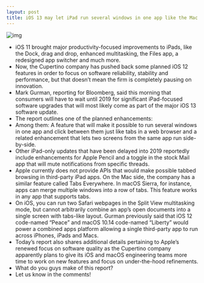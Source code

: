 ```yaml
---
layout: post
title: iOS 13 may let iPad run several windows in one app like the Mac's Tabs Everywhere feature
---
```

![img](http://media.idownloadblog.com/wp-content/uploads/2017/09/iOS-11-iPad-App-Switcher.jpg)
* iOS 11 brought major productivity-focused improvements to iPads, like the Dock, drag and drop, enhanced multitasking, the Files app, a redesigned app switcher and much more.
* Now, the Cupertino company has pushed back some planned iOS 12 features in order to focus on software reliability, stability and performance, but that doesn’t mean the firm is completely pausing on innovation.
* Mark Gurman, reporting for Bloomberg, said this morning that consumers will have to wait until 2019 for significant iPad-focused software upgrades that will most likely come as part of the major iOS 13 software update.
* The report outlines one of the planned enhancements:
* Among them: A feature that will make it possible to run several windows in one app and click between them just like tabs in a web browser and a related enhancement that lets two screens from the same app run side-by-side.
* Other iPad-only updates that have been delayed into 2019 reportedly include enhancements for Apple Pencil and a toggle in the stock Mail app that will mute notifications from specific threads.
* Apple currently does not provide APIs that would make possible tabbed browsing in third-party iPad apps. On the Mac side, the company has a similar feature called Tabs Everywhere. In macOS Sierra, for instance, apps can merge multiple windows into a row of tabs. This feature works in any app that supports tabs.
* On iOS, you can run two Safari webpages in the Split View multitasking mode, but cannot arbitrarily combine an app’s open documents into a single screen with tabs-like layout. Gurman previously said that iOS 12 code-named “Peace” and macOS 10.14 code-named “Liberty” would power a combined apps platform allowing a single third-party app to run across iPhones, iPads and Macs.
* Today’s report also shares additional details pertaining to Apple’s renewed focus on software quality as the Cupertino company apparently plans to give its iOS and macOS engineering teams more time to work on new features and focus on under-the-hood refinements.
* What do you guys make of this report?
* Let us know in the comments!

